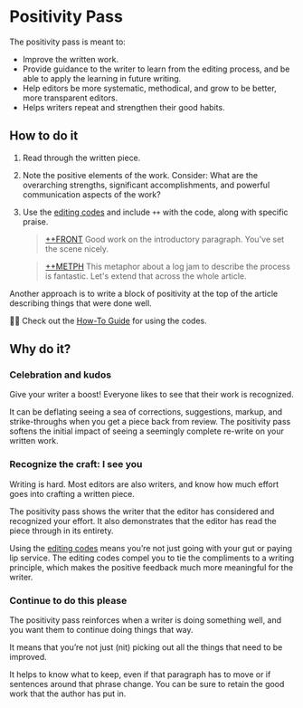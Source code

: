# Positivity Pass

The positivity pass is meant to:

* Improve the written work.
* Provide guidance to the writer to learn from the editing process, and be able to apply the learning in future writing.
* Help editors be more systematic, methodical, and grow to be better, more transparent editors.
* Helps writers repeat and strengthen their good habits.

## How to do it

1. Read through the written piece. 
2. Note the positive elements of the work. 
   Consider: What are the overarching strengths, significant accomplishments, and powerful communication aspects of the work?
3. Use the [editing codes](codes.md) and include `++` with the code, along with specific praise.

   > [++FRONT](scope-and-narrative-structure/front.md)  Good work on the introductory paragraph. You've set the scene nicely. 

   > [++METPH](style-and-phrasing/metph.md) This metaphor about a log jam to describe the process is fantastic. Let's extend that across the whole article. 

Another approach is to write a block of positivity at the top of the article describing things that were done well.

👩‍🎓 Check out the [How-To Guide](guide.md) for using the codes.

## Why do it?

### Celebration and kudos

Give your writer a boost! Everyone likes to see that their work is recognized. 

It can be deflating seeing a sea of corrections, suggestions, markup, and strike-throughs when you get a piece back from review. The positivity pass softens the initial 
impact of seeing a seemingly complete re-write on your written work.

### Recognize the craft: I see you

Writing is hard. Most editors are also writers, and know how much effort goes into crafting a written piece. 

The positivity pass shows the writer that the editor has considered and recognized your effort. It also demonstrates that the editor has read the piece through in its entirety. 

Using the [editing codes](codes.md) means you’re not just going with your gut or paying lip service. The editing codes compel you to tie the compliments to a writing principle, 
which makes the positive feedback much more meaningful for the writer.

### Continue to do this please

The positivity pass reinforces when a writer is doing something well, and you want them to continue doing things that way.

It means that you’re not just (nit) picking out all the things that need to be improved.
 
It helps to know what to keep, even if that paragraph has to move or if sentences around that phrase change. You can 
be sure to retain the good work that the author has put in.


